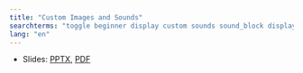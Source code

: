 ```yaml
---
title: "Custom Images and Sounds"
searchterms: "toggle beginner display custom sounds sound_block display_block image_editor sound_editor images custom_images_and_sounds"
lang: "en"
---
```

 <ul>
 <li class="ng-binding">Slides:
 <a href="ProgrammingLessons/beginner/CustomImagesSounds.pptx">PPTX</a>,
 <a href="ProgrammingLessons/beginner/CustomImagesSounds.pdf">PDF</a>
 </li>
 </ul>
